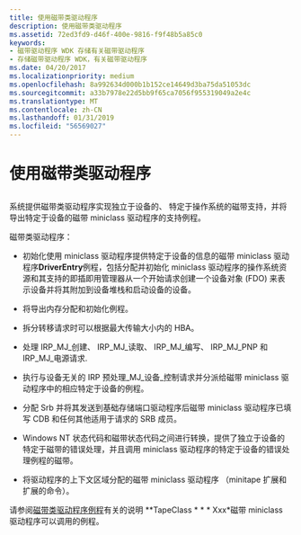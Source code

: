 ```yaml
---
title: 使用磁带类驱动程序
description: 使用磁带类驱动程序
ms.assetid: 72ed3fd9-d46f-400e-9816-f9f48b5a85c0
keywords:
- 磁带驱动程序 WDK 存储有关磁带驱动程序
- 存储磁带驱动程序 WDK，有关磁带驱动程序
ms.date: 04/20/2017
ms.localizationpriority: medium
ms.openlocfilehash: 8a992634d000b1b152ce14649d3ba75da51053dc
ms.sourcegitcommit: a33b7978e22d5bb9f65ca7056f955319049a2e4c
ms.translationtype: MT
ms.contentlocale: zh-CN
ms.lasthandoff: 01/31/2019
ms.locfileid: "56569027"
---
```

# <a name="using-the-tape-class-driver"></a>使用磁带类驱动程序


## <span id="ddk_using_the_tape_class_driver_kg"></span><span id="DDK_USING_THE_TAPE_CLASS_DRIVER_KG"></span>


系统提供磁带类驱动程序实现独立于设备的、 特定于操作系统的磁带支持，并将导出特定于设备的磁带 miniclass 驱动程序的支持例程。

磁带类驱动程序：

-   初始化使用 miniclass 驱动程序提供特定于设备的信息的磁带 miniclass 驱动程序**DriverEntry**例程，包括分配并初始化 miniclass 驱动程序的操作系统资源和其支持的即插即用管理器从一个开始请求创建一个设备对象 (FDO) 来表示设备并将其附加到设备堆栈和启动设备的设备。

-   将导出内存分配和初始化例程。

-   拆分转移请求时可以根据最大传输大小内的 HBA。

-   处理 IRP\_MJ\_创建、 IRP\_MJ\_读取、 IRP\_MJ\_编写、 IRP\_MJ\_PNP 和 IRP\_MJ\_电源请求.

-   执行与设备无关的 IRP 预处理\_MJ\_设备\_控制请求并分派给磁带 miniclass 驱动程序中的相应特定于设备的例程。

-   分配 Srb 并将其发送到基础存储端口驱动程序后磁带 miniclass 驱动程序已填写 CDB 和任何其他适用于请求的 SRB 成员。

-   Windows NT 状态代码和磁带状态代码之间进行转换，提供了独立于设备的特定于磁带的错误处理，并且调用 miniclass 驱动程序的特定于设备的错误处理例程的磁带。

-   将驱动程序的上下文区域分配的磁带 miniclass 驱动程序 （minitape 扩展和扩展的命令）。

请参阅[磁带类驱动程序例程](https://msdn.microsoft.com/library/windows/hardware/ff567959)有关的说明 **TapeClass * * * Xxx*磁带 miniclass 驱动程序可以调用的例程。

 

 




